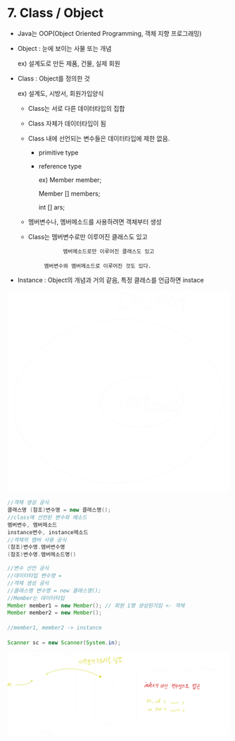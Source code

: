 # 7. Class / Object

- Java는 OOP(Object Oriented Programming, 객체 지향 프로그래밍)

- Object : 눈에 보이는 사물 또는 개념
    
     ex) 설계도로 만든 제품, 건물, 실제 회원
    
- Class    : Object를 정의한 것
    
     ex) 설계도, 시방서, 회원가입양식
    
    - Class는 서로 다른 데이터타입의 집합
    - Class 자체가 데이터타입이 됨
    - Class 내에 선언되는 변수들은 데이터타입에 제한 없음.
        - primitive type
        - reference type
            
            ex) Member member;
            
            Member [] members;
            
            int [] ars;
            
    - 멤버변수나, 멤버메소드를 사용하려면 객체부터 생성
    - Class는 멤버변수로만 이루어진 클래스도 있고
        
                     멤버메소드로만 이루어진 클래스도 있고
        
               멤버변수와 멤버메소드로 이루어진 것도 있다.
        
- Instance : Object의 개념과 거의 같음, 특정 클래스를 언급하면     instace

![7%20Class%20Object%200acf47fa93d14d379e09adb4132320dd/Untitled.png](java/07.%20Class%20Object/Untitled.png)

```java
//객체 생성 공식
클래스명 (참조)변수명 = new 클래스명();
//class에 선언된 변수와 메소드
멤버변수, 멤버메소드
instance변수, instance메소드
//객체의 멤버 사용 공식
(참조)변수명.멤버변수명
(참조)변수명.멤버메소드명()
```

```java
//변수 선언 공식
//데이터타입 변수명 = 
//객체 생성 공식
//클래스명 변수명 = new 클래스명();
//Member는 데이터타입
Member member1 = new Member(); // 회원 1명 생성된거임 <- 객체
Member member2 = new Member();

//member1, member2 -> instance
		
Scanner sc = new Scanner(System.in);
```

![7%20Class%20Object%200acf47fa93d14d379e09adb4132320dd/Untitled%201.png](java/07.%20Class%20Object/Untitled%201.png)